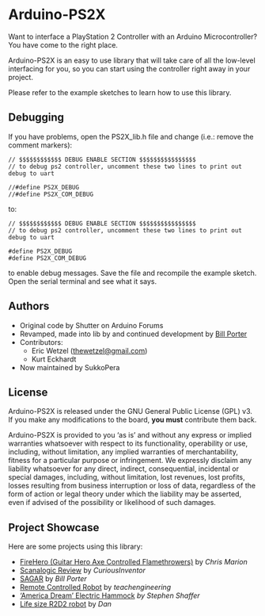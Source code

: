 # Arduino-PS2X
Want to interface a PlayStation 2 Controller with an Arduino Microcontroller? You have come to the right place. 

Arduino-PS2X is an easy to use library that will take care of all the low-level interfacing for you, so you can start using the controller right away in your project.

Please refer to the example sketches to learn how to use this library.

## Debugging
If you have problems, open the PS2X_lib.h file and change (i.e.: remove the comment markers):
```
// $$$$$$$$$$$$ DEBUG ENABLE SECTION $$$$$$$$$$$$$$$$
// to debug ps2 controller, uncomment these two lines to print out debug to uart

//#define PS2X_DEBUG
//#define PS2X_COM_DEBUG
```
to:
```
// $$$$$$$$$$$$ DEBUG ENABLE SECTION $$$$$$$$$$$$$$$$
// to debug ps2 controller, uncomment these two lines to print out debug to uart

#define PS2X_DEBUG
#define PS2X_COM_DEBUG
```
to enable debug messages. Save the file and recompile the example sketch. Open the serial terminal and see what it says.

## Authors
- Original code by Shutter on Arduino Forums
- Revamped, made into lib by and continued development by [Bill Porter](www.billporter.info)
- Contributors:
  - Eric Wetzel (thewetzel@gmail.com)
  - Kurt Eckhardt
- Now maintained by SukkoPera

## License
Arduino-PS2X is released under the GNU General Public License (GPL) v3. If you make any modifications to the board, **you must** contribute them back.

Arduino-PS2X is provided to you ‘as is’ and without any express or implied warranties whatsoever with respect to its functionality, operability or use, including, without limitation, any implied warranties of merchantability, fitness for a particular purpose or infringement. We expressly disclaim any liability whatsoever for any direct, indirect, consequential, incidental or special damages, including, without limitation, lost revenues, lost profits, losses resulting from business interruption or loss of data, regardless of the form of action or legal theory under which the liability may be asserted, even if advised of the possibility or likelihood of such damages.

## Project Showcase

Here are some projects using this library:

-  [FireHero (Guitar Hero Axe Controlled Flamethrowers)](https://www.coolthings.com/firehero/) by *Chris Marion*
-  [Scanalogic Review](http://store.curiousinventor.com/blog/scanalogic_2_logic_analyzer_review/) by *CuriousInventor*
-  [SAGAR](http://www.billporter.info/category/projects/autonomous-rover/) by *Bill Porter*
-  [Remote Controlled Robot](http://www.youtube.com/watch?v=WP2yqu1Rs_M#t=22s) by *teachengineering*
-  [‘America Dream’ Electric Hammock](http://hackaday.com/2011/04/27/be-lazy-and-get-somewhere-at-the-same-time/) *by Stephen Shaffer*
-  [Life size R2D2 robot](http://youtu.be/H9BcXc7ixT0) by *Dan*
